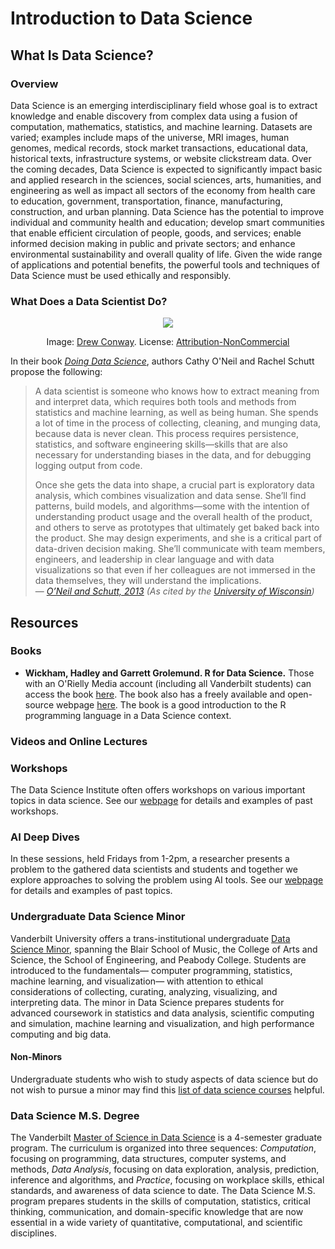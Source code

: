 # Introduction to Data Science

## What Is Data Science?

### Overview

Data Science is an emerging interdisciplinary field whose goal is to extract knowledge and enable discovery from complex data using a fusion of computation, mathematics, statistics, and machine learning. Datasets are varied; examples include maps of the universe, MRI images, human genomes, medical records, stock market transactions, educational data, historical texts, infrastructure systems, or website clickstream data. Over the coming decades, Data Science is expected to significantly impact basic and applied research in the sciences, social sciences, arts, humanities, and engineering as well as impact all sectors of the economy from health care to education, government, transportation, finance, manufacturing, construction, and urban planning. Data Science has the potential to improve individual and community health and education; develop smart communities that enable efficient circulation of people, goods, and services; enable informed decision making in public and private sectors; and enhance environmental sustainability and overall quality of life. Given the wide range of applications and potential benefits, the powerful tools and techniques of Data Science must be used ethically and responsibly.

### What Does a Data Scientist Do?

<p align="center">
<img src="https://images.squarespace-cdn.com/content/v1/5150aec6e4b0e340ec52710a/1364352051365-HZAS3CLBF7ABLE3F5OBY/Data_Science_VD.png?format=1500w" align="center">
    <p align="center">
    Image: <a href="http://drewconway.com/zia/2013/3/26/the-data-science-venn-diagram">Drew Conway</a>.
    License: <a href="https://creativecommons.org/licenses/by-nc/3.0/legalcode">Attribution-NonCommercial</a>
    </p>
</p>

In their book [*Doing Data Science*](https://learning.oreilly.com/library/view/doing-data-science/9781449363871/), authors Cathy O'Neil and Rachel Schutt propose the following:
> A data scientist is someone who knows how to extract meaning from and interpret data, which requires both tools and methods from statistics and machine learning, as well as being human. She spends a lot of time in the process of collecting, cleaning, and munging data, because data is never clean. This process requires persistence, statistics, and software engineering skills—skills that are also necessary for understanding biases in the data, and for debugging logging output from code.
>
> Once she gets the data into shape, a crucial part is exploratory data analysis, which combines visualization and data sense. She’ll find patterns, build models, and algorithms—some with the intention of understanding product usage and the overall health of the product, and others to serve as prototypes that ultimately get baked back into the product. She may design experiments, and she is a critical part of data-driven decision making. She’ll communicate with team members, engineers, and leadership in clear language and with data visualizations so that even if her colleagues are not immersed in the data themselves, they will understand the implications.  
&mdash; <cite><a href="https://learning.oreilly.com/library/view/doing-data-science/9781449363871/">O’Neil and Schutt, 2013</a> (As cited by the <a href="https://datasciencedegree.wisconsin.edu/data-science/what-do-data-scientists-do/">University of Wisconsin</a>)</cite>

## Resources

### Books

* **Wickham, Hadley and Garrett Grolemund. R for Data Science.** Those with an O'Rielly Media account (including all Vanderbilt students) can access the book [here](https://learning-oreilly-com.proxy.library.vanderbilt.edu/home/). The book also has a freely available and open-source webpage [here](https://r4ds.had.co.nz/). The book is a good introduction to the R programming language in a Data Science context.

### Videos and Online Lectures

### Workshops

The Data Science Institute often offers workshops on various important topics in data science. See our [webpage](https://www.vanderbilt.edu/datascience/events/data-science-workshops/) for details and examples of past workshops.

### AI Deep Dives

In these sessions, held Fridays from 1-2pm, a researcher presents a problem to the gathered data scientists and students and together we explore approaches to solving the problem using AI tools. See our [webpage](https://www.vanderbilt.edu/datascience/ai-deep-dives/) for details and examples of past topics.

### Undergraduate Data Science Minor

Vanderbilt University offers a trans-institutional undergraduate [Data Science Minor](https://www.vanderbilt.edu/datascience/academics/undergraduate/overview/), spanning the Blair School of Music, the College of Arts and Science, the School of Engineering, and Peabody College. Students are introduced to the fundamentals&mdash; computer programming, statistics, machine learning, and visualization&mdash; with attention to ethical considerations of collecting, curating, analyzing, visualizing, and interpreting data. The minor in Data Science prepares students for advanced coursework in statistics and data analysis, scientific computing and simulation, machine learning and visualization, and high performance computing and big data.

#### Non-Minors

Undergraduate students who wish to study aspects of data science but do not wish to pursue a minor may find this [list of data science courses](https://www.vanderbilt.edu/undergrad-datascience/course-descriptions/) helpful. 

### Data Science M.S. Degree

The Vanderbilt [Master of Science in Data Science](https://www.vanderbilt.edu/datascience/academics/msprogram/program-details/) is a 4-semester graduate program. The curriculum is organized into three sequences: *Computation*, focusing on programming, data structures, computer systems, and methods, *Data Analysis*, focusing on data exploration, analysis, prediction, inference and algorithms, and *Practice*, focusing on workplace skills, ethical standards, and awareness of data science to date. The Data Science M.S. program prepares students in the skills of computation, statistics, critical thinking, communication, and domain-specific knowledge that are now essential in a wide variety of quantitative, computational, and scientific disciplines.

